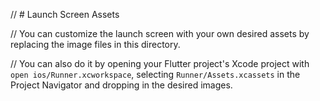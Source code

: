 // # Launch Screen Assets

// You can customize the launch screen with your own desired assets by replacing the image files in this directory.

// You can also do it by opening your Flutter project's Xcode project with `open ios/Runner.xcworkspace`, selecting `Runner/Assets.xcassets` in the Project Navigator and dropping in the desired images.